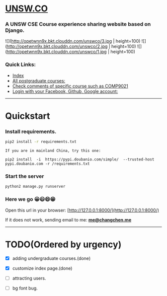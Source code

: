 # [UNSW.CO](http://www.unsw.co)

### A UNSW CSE Course **experience sharing website** based on Django.   
![](http://opetwnn9x.bkt.clouddn.com/unswco/3.jpg | height=100)
![](http://opetwnn9x.bkt.clouddn.com/unswco/2.jpg | height=100)
![](http://opetwnn9x.bkt.clouddn.com/unswco/1.jpg | height=100)


### Quick Links:

- [Index](https://www.unsw.co)   
- [All postgraduate courses: ](https://www.unsw.co/rango/subject/cse-postgraduate-coursework-eg-it-8543/)   
- [Check comments of specific course such as COMP9021](https://www.unsw.co/rango/category/comp9021/)    
- [Login with your Facebook, Github, Google account:](https://www.unsw.co/accounts/login/)    

---

# Quickstart

### Install requirements.   
``` bash
pip2 install -r requirements.txt
```

`If you are in mainland China, try this one:`   
```
pip2 install  -i  https://pypi.doubanio.com/simple/  --trusted-host pypi.doubanio.com -r /requirements.txt
```

### Start the server  

``` bash
python2 manage.py runserver 
```

### Here we go 😀😃😄😁
Open this url in your browser: [http://127.0.0.1:8000/](http://127.0.0.1:8000/)

If it does not work, sending email to me:
**me@changchen.me**

---

# TODO(Ordered by urgency) 

* [x] adding undergraduate courses.(done)
* [x] customize index page.(done)
* [ ] attracting users.
* [ ] bg font bug.

